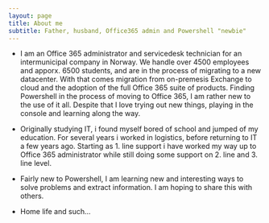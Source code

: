 ```yaml
---
layout: page
title: About me
subtitle: Father, husband, Office365 admin and Powershell "newbie"
---
```


<ul class="fa-ul">
  <li><span class="fa-li"><i class="fa fa-briefcase"></i></span>I am an Office 365 administrator and servicedesk technician for an intermunicipal company in Norway. We handle over 4500 employees and apporx. 6500 students, and are in the process of migrating to a new datacenter. With that comes migration from on-premesis Exchange to cloud and the adoption of the full Office 365 suite of products. Finding Powershell in the process of moving to Office 365, I am rather new to the use of it all. Despite that I love trying out new things, playing in the console and learning along the way.  </li>
</ul>

<ul class="fa-ul"> 
  <li><span class="fa-li"><i class="fa fa-graduation-cap"></i></span>Originally studying IT, i found myself bored of school and jumped of my education.
For several years i worked in logistics, before returning to IT a few years ago.
Starting as 1. line support i have worked my way up to Office 365 administrator while still doing some support on 2. line and 3. line level.  </li>
</ul>  
<ul class="fa-ul">
  <li><span class="fa-li"><i class="fa fa-terminal"></i></span>Fairly new to Powershell, I am learning new and interesting ways to solve problems and extract information. I am hoping to share this with others.  </li>
</ul>
<ul class="fa-ul">
  <li><span class="fa-li"><i class="fa fa-home"></i></span>Home life and such...  </li>
</ul>
